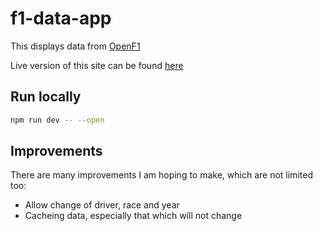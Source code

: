 # f1-data-app

This displays data from [OpenF1](https://openf1.org)

Live version of this site can be found [here](https://f1-data-dashboard.netlify.app)

## Run locally

```bash
npm run dev -- --open
```

## Improvements
There are many improvements I am hoping to make, which are not limited too:

* Allow change of driver, race and year
* Cacheing data, especially that which will not change
